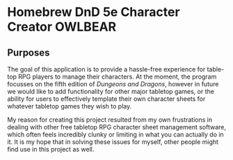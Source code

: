 # Homebrew DnD 5e Character Creator OWLBEAR

## Purposes

The goal of this application is to provide a hassle-free
experience for table-top RPG players to manage their characters.
At the moment, the program focusses on the fifth edition of *Dungeons and Dragons*,
however in future we would like to add functionality for other major tabletop games,
or the ability for users to effectively template their own character sheets for whatever
tabletop games they wish to play.

My reason for creating this project resulted from my own frustrations in dealing with other
free tabletop RPG character sheet management software, which often feels incredibly clunky or limiting
in what you can actually do in it. It is my hope that in solving these issues for myself, other people
might find use in this project as well.
